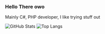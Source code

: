 ### Hello There owo

Mainly C#, PHP developer,
I like trying stuff out


![GitHub Stats](https://github-readme-stats.vercel.app/api?username=Eeveelution&&show_icons=true&title_color=ffffff&icon_color=bb2acf&text_color=daf7dc&bg_color=151515)
![Top Langs](https://github-readme-stats.vercel.app/api/top-langs/?username=Eeveelution&theme=dark)

